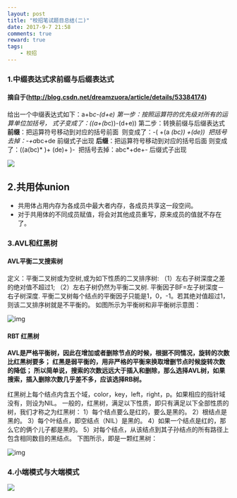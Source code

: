 ```yaml
---
layout: post
title: "校招笔试题目总结(二)"
date: 2017-9-7 21:58
comments: true
reward: true
tags: 
	- 校招
---
```


### 1.中缀表达式求前缀与后缀表达式

#### 摘自于(http://blog.csdn.net/dreamzuora/article/details/53384174)

给出一个中缀表达式如下：a+b*c-(d+e) 
第一步：按照运算符的优先级对所有的运算单位加括号，
​         式子变成了：((a+(b*c))-(d+e)) 
第二步：转换前缀与后缀表达式 
​         **前缀**：把运算符号移动到对应的括号前面 
​                     则变成了：-( +(a *(bc)) +(de)) 
​                     把括号去掉：-+a*bc+de   前缀式子出现 
​         **后缀**：把运算符号移动到对应的括号后面 
​                    则变成了：((a(bc)* )+ (de)+ )- 
​                     把括号去掉：abc*+de+-   后缀式子出现

<!--more--> 

![](http://ovuyz1070.bkt.clouddn.com/17-12-12/40802590.jpg)

## 2.共用体union

- 共用体占用内存为各成员中最大者内存，各成员共享这一段空间。
- 对于共用体的不同成员赋值，将会对其他成员重写，原来成员的值就不存在了。

### 3.AVL和红黑树

#### **AVL平衡二叉搜索树**

定义：平衡二叉树或为空树,或为如下性质的二叉排序树:
  （1）左右子树深度之差的绝对值不超过1;
  （2）左右子树仍然为平衡二叉树.
平衡因子BF=左子树深度－右子树深度.
平衡二叉树每个结点的平衡因子只能是1，0，-1。若其绝对值超过1，则该二叉排序树就是不平衡的。
如图所示为平衡树和非平衡树示意图：

![img](http://img.blog.csdn.net/20140916121239199?watermark/2/text/aHR0cDovL2Jsb2cuY3Nkbi5uZXQvU3VwX0hlYXZlbg==/font/5a6L5L2T/fontsize/400/fill/I0JBQkFCMA==/dissolve/70/gravity/SouthEast)

 

#### **RBT 红黑树**

**AVL是严格平衡树，因此在增加或者删除节点的时候，根据不同情况，旋转的次数比红黑树要多；**
**红黑是弱平衡的，用非严格的平衡来换取增删节点时候旋转次数的降低；**
**所以简单说，搜索的次数远远大于插入和删除，那么选择AVL树，如果搜索，插入删除次数几乎差不多，应该选择RB树。**

红黑树上每个结点内含五个域，color，key，left，right，p。如果相应的指针域没有，则设为NIL。
一般的，红黑树，满足以下性质，即只有满足以下全部性质的树，我们才称之为红黑树：
1）每个结点要么是红的，要么是黑的。
2）根结点是黑的。
3）每个叶结点，即空结点（NIL）是黑的。
4）如果一个结点是红的，那么它的俩个儿子都是黑的。
5）对每个结点，从该结点到其子孙结点的所有路径上包含相同数目的黑结点。
下图所示，即是一颗红黑树：

![img](http://hi.csdn.net/attachment/201012/29/8394323_1293613306CGzE.jpg)



### 4.小端模式与大端模式

![](http://ovuyz1070.bkt.clouddn.com/17-9-7/3948799.jpg)